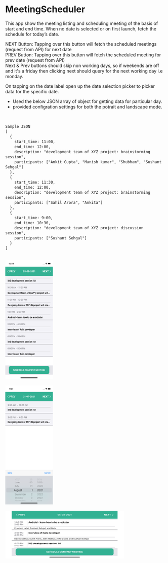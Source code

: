 # MeetingScheduler
This app show the meeting listing and scheduling meeting of the basis of start and end time.
When no date is selected or on first launch, fetch the schedule for today’s date.

NEXT Button: Tapping over this button will fetch the scheduled meetings (request from API) for next date<br />
PREV Button: Tapping over this button will fetch the scheduled meeting for prev date (request from API)<br />
Next & Prev buttons should skip non working days, so if weekends are off and it's a friday then clicking next should query for the next working day i.e monday.<br />

On tapping on the date label open up the date selection picker to picker data for the specific date.
<br />
* Used the below JSON array of object for getting data for particular day.
* provided configration settings for both the potrait and landscape mode.
<br />

```
Sample JSON
[
  {
    start_time: 11:00,
    end_time: 12:00,
    description: "development team of XYZ project: brainstorming session",
    participants: ["Ankit Gupta", "Manish kumar", "Shubham", "Sushant Sehgal"]
  },
  {
    start_time: 11:30,
    end_time: 12:00,
    description: "development team of XYZ project: brainstorming session",
    participants: ["Sahil Arora", "Ankita"]
  },
  {
    start_time: 9:00,
    end_time: 10:30,
    description: "development team of XYZ project: discussion session",
    participants: ["Sushant Sehgal"]
  }
]
```
<br>
<a href="https://github.com/mksmanish/MeetingScheduler/blob/main/screenshots/Simulator%20Screen%20Shot%20-%20iPhone%2011%20-%202021-07-31%20at%2022.59.30.png"><img src="https://github.com/mksmanish/MeetingScheduler/blob/main/screenshots/Simulator%20Screen%20Shot%20-%20iPhone%2011%20-%202021-07-31%20at%2022.59.30.png" width="150" height="375"/></a>
<br>
<tr>
<br>
<a href="https://github.com/mksmanish/MeetingScheduler/blob/main/screenshots/Simulator%20Screen%20Shot%20-%20iPhone%2011%20-%202021-08-01%20at%2009.27.37.png"><img src="https://github.com/mksmanish/MeetingScheduler/blob/main/screenshots/Simulator%20Screen%20Shot%20-%20iPhone%2011%20-%202021-08-01%20at%2009.27.37.png" width="150" height="375"/></a>
<br>
<br>
<a href="https://github.com/mksmanish/MeetingScheduler/blob/main/screenshots/Simulator%20Screen%20Shot%20-%20iPhone%2011%20-%202021-07-31%20at%2022.59.51.png"><img src="https://github.com/mksmanish/MeetingScheduler/blob/main/screenshots/Simulator%20Screen%20Shot%20-%20iPhone%2011%20-%202021-07-31%20at%2022.59.51.png" width="375" height="150"/></a>
<br>
  





